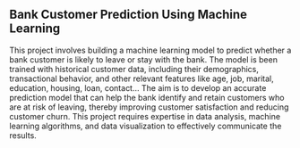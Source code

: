 ## Bank Customer Prediction Using Machine Learning

This project involves building a machine learning model to predict whether a bank customer is likely to leave or stay with the bank. 
The model is been trained with historical customer data, including their demographics, transactional behavior, and other relevant features like age, job, marital, education, housing, loan, contact...
The aim is to develop an accurate prediction model that can help the bank identify and retain customers who are at risk of leaving, thereby improving customer satisfaction and reducing customer churn. 
This project requires expertise in data analysis, machine learning algorithms, and data visualization to effectively communicate the results.
